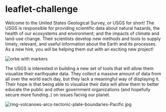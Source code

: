# leaflet-challenge

Welcome to the United States Geological Survey, or USGS for short! The USGS is responsible for providing scientific data about natural hazards, the health of our ecosystems and environment; and the impacts of climate and land-use change. Their scientists develop new methods and tools to supply timely, relevant, and useful information about the Earth and its processes. As a new hire, you will be helping them out with an exciting new project!

![orbe with markers](https://user-images.githubusercontent.com/70727613/109673801-fd6d0780-7b3b-11eb-97e8-3a551fa7c76a.jpg)

The USGS is interested in building a new set of tools that will allow them visualize their earthquake data. They collect a massive amount of data from all over the world each day, but they lack a meaningful way of displaying it. Their hope is that being able to visualize their data will allow them to better educate the public and other government organizations (and hopefully secure more funding..) on issues facing our planet.


![ring-volcanoes-arcs-tectonic-plate-boundaries-Pacific jpg](https://user-images.githubusercontent.com/70727613/109673829-065dd900-7b3c-11eb-9fdd-fded0e003429.gif)
